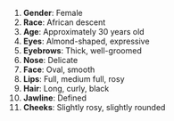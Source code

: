 1. **Gender**: Female
2. **Race**: African descent
3. **Age**: Approximately 30 years old
4. **Eyes**: Almond-shaped, expressive
5. **Eyebrows**: Thick, well-groomed
6. **Nose**: Delicate
7. **Face**: Oval, smooth
8. **Lips**: Full, medium full, rosy
9. **Hair**: Long, curly, black
10. **Jawline**: Defined
11. **Cheeks**: Slightly rosy, slightly rounded